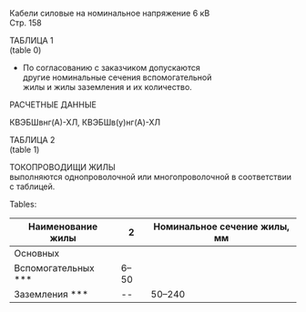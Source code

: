 Кабели силовые на номинальное напряжение 6 кВ  
Стр. 158  

ТАБЛИЦА 1  
(table 0)

* По согласованию с заказчиком допускаются  
другие номинальные сечения вспомогательной   
жилы и жилы заземления и их количество.

РАСЧЕТНЫЕ ДАННЫЕ

КВЭБШвнг(А)-ХЛ, КВЭБШв(у)нг(А)-ХЛ  

ТАБЛИЦА 2  
(table 1)  

ТОКОПРОВОДИЩИ ЖИЛЫ  
выполняются однопроволочной или многопроволочной в соответствии с таблицей. 

Tables:

|Наименование жилы|2|Номинальное сечение жилы, мм|
|-|-|-|
|Основных|||
|Вспомогательных \***|6–50||
|Заземления \***|--|50–240|

